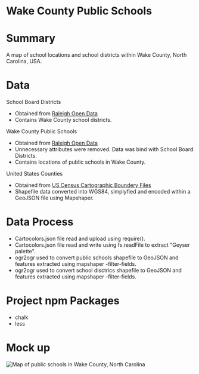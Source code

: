 # Wake County Public Schools

# Summary
A map of school locations and school districts within Wake County, North Carolina, USA.

# Data

School Board Districts
* Obtained from [Raleigh Open Data](https://data-ral.opendata.arcgis.com/datasets/Wake::school-board-districts)
* Contains Wake County school districts.

Wake County Public Schools
* Obtained from [Raleigh Open Data](https://data-ral.opendata.arcgis.com/datasets/Wake::wake-county-public-schools?selectedAttribute=STATUS)
* Unnecessary attributes were removed. Data was bind with School Board Districts.
* Contains locations of public schools in Wake County.

United States Counties
* Obtained from [US Census Cartographic Boundery Files](https://www.census.gov/geo/maps-data/data/cbf/cbf_ua.html)
* Shapefile data converted into WGS84, simplyfied and encoded within a GeoJSON file using Mapshaper.

# Data Process

* Cartocolors.json file read and upload using require().
* Cartocolors.json file read and write using fs.readFile to extract "Geyser palette".
* ogr2ogr used to convert public schools shapefile to GeoJSON and features extracted using mapshaper -filter-fields.
* ogr2ogr used to convert school disctrics shapefile to GeoJSON and features extracted using mapshaper -filter-fields.

# Project npm Packages
* chalk
* less

# Mock up

![Map of public schools in Wake County, North Carolina](/RoughDraft-ArcPro.PNG "Mock up")




